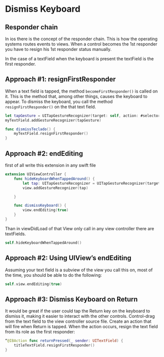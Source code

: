 # Dismiss Keyboard

## Responder chain

In ios there is the concept of the responder chain. This is how the operating systems routes events to views. When a control becomes the 1st responder you have to resign his 1st responder status manually.

In the case of a textField when the keyboard is present the textField is the first responder.

## Approach #1: resignFirstResponder

When a text field is tapped, the method `becomeFirstResponder()` is called on it. This is the method that, among other things, causes the keyboard to appear. To dismiss the keyboard, you call the method `resignFirstResponder()` on the that text field.

```swift
let tapGesture = UITapGestureRecognizer(target: self, action: #selector(dismissTeclado))
myTextField.addGestureRecognizer(tapGesture)

func dismissTeclado() {
    myTextField.resignFirstResponder()
}
```

## Approach #2: endEditing

first of all write this extension in any swift file

```swift
extension UIViewController {
    func hideKeyboardWhenTappedAround() {
        let tap: UITapGestureRecognizer = UITapGestureRecognizer(target: self, action: #selector(UIViewController.dismissKeyboard))
        view.addGestureRecognizer(tap)

    }

    func dismissKeyboard() {
        view.endEditing(true)
    }
}
```

Than in viewDidLoad of that View only call in any view controller there are textFields.

```swift
self.hideKeyboardWhenTappedAround()
```

## Approach #2: Using UIView’s endEditing

Assuming your text field is a subview of the view you call this on, most of the time, you should be able to do the following:

```swift
self.view.endEditing(true)
```

## Approach #3: Dismiss Keyboard on Return

It would be great if the user could tap the Return key on the keyboard to dismiss it, making it easier to interact with the other controls.
Control-drag from the text field to the view controller source file. Create an action that will fire when Return is tapped. When the action occurs, resign the text field from its role as the first responder:

```swift
“@IBAction func returnPressed(_ sender: UITextField) {
    titleTextField.resignFirstResponder()
}
```
